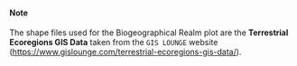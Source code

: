 #### Note
The shape files used for the Biogeographical Realm plot are the **Terrestrial Ecoregions GIS Data** taken from the `GIS LOUNGE` website (https://www.gislounge.com/terrestrial-ecoregions-gis-data/).